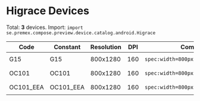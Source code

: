 # Higrace Devices

Total: **3** devices. Import: `import se.premex.compose.preview.device.catalog.android.Higrace`

| Code | Constant | Resolution | DPI | Compose Spec | Preview Usage |
|------|----------|------------|-----|-------------|---------------|
| G15 | G15 | 800x1280 | 160 | `spec:width=800px,height=1280px,dpi=160` | `@Preview(device = Higrace.G15)` |
| OC101 | OC101 | 800x1280 | 160 | `spec:width=800px,height=1280px,dpi=160` | `@Preview(device = Higrace.OC101)` |
| OC101_EEA | OC101_EEA | 800x1280 | 160 | `spec:width=800px,height=1280px,dpi=160` | `@Preview(device = Higrace.OC101_EEA)` |

<!-- Generated automatically. Do not edit manually. -->

